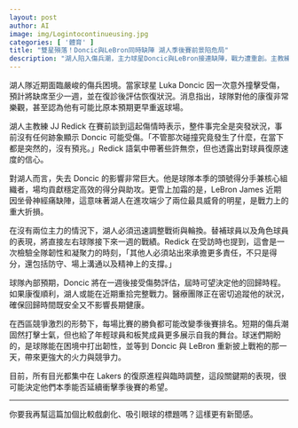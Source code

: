 ```yaml
---
layout: post
author: AI
image: img/Logintocontinueusing.jpg
categories: [ '體育' ]
title: "雙星殞落！Doncic與LeBron同時缺陣 湖人季後賽前景陷危局"  
description: "湖人陷入傷兵潮，主力球星Doncic與LeBron接連缺陣，戰力遭重創。主教練Redick喊話全隊迎接考驗，板凳球員成關鍵。這段關鍵期或將決定湖人能否延續季後賽希望。"  "
---
```

湖人隊近期面臨嚴峻的傷兵困境。當家球星 Luka Doncic 因一次意外撞擊受傷，預計將缺席至少一週，並在復診後評估恢復狀況。消息指出，球隊對他的康復非常樂觀，甚至認為他有可能比原本預期更早重返球場。  

湖人主教練 JJ Redick 在賽前談到這起傷情時表示，整件事完全是突發狀況，事前沒有任何跡象顯示 Doncic 可能受傷。「不管那次碰撞究竟發生了什麼，在當下都是突然的，沒有預兆。」Redick 語氣中帶著些許無奈，但也透露出對球員復原速度的信心。  

對湖人而言，失去 Doncic 的影響非常巨大。他是球隊本季的頭號得分手兼核心組織者，場均貢獻穩定高效的得分與助攻。更雪上加霜的是，LeBron James 近期因坐骨神經痛缺陣，這意味著湖人在進攻端少了兩位最具威脅的明星，是戰力上的重大折損。  

在沒有兩位主力的情況下，湖人必須迅速調整戰術與輪換。替補球員以及角色球員的表現，將直接左右球隊接下來一週的戰績。Redick 在受訪時也提到，這會是一次檢驗全隊韌性和凝聚力的時刻，「其他人必須站出來承擔更多責任，不只是得分，還包括防守、場上溝通以及精神上的支撐。」  

球隊內部預期，Doncic 將在一週後接受傷勢評估，屆時可望決定他的回歸時程。如果康復順利，湖人或能在近期重拾完整戰力。醫療團隊正在密切追蹤他的狀況，確保回歸時間既安全又不影響長期健康。  

在西區競爭激烈的形勢下，每場比賽的勝負都可能改變季後賽排名。短期的傷兵潮固然打擊士氣，但也給了年輕球員和板凳成員更多展示自我的舞台。球迷們期盼的，是球隊能在困境中打出韌性，並等到 Doncic 與 LeBron 重新披上戰袍的那一天，帶來更強大的火力與競爭力。  

目前，所有目光都集中在 Lakers 的復原進程與臨時調整，這段關鍵期的表現，很可能決定他們本季能否延續衝擊季後賽的希望。  

---

你要我再幫這篇加個比較戲劇化、吸引眼球的標題嗎？這樣更有新聞感。